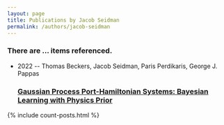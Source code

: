 ```yaml
---
layout: page
title: Publications by Jacob Seidman
permalink: /authors/jacob-seidman
---
```


<h3 id="number-posts">There are ... items referenced.</h3>
<ul class="post-list">
<li><span class='post-meta'>2022 -- Thomas Beckers, Jacob Seidman, Paris Perdikaris, George J. Pappas</span><h3><a class='post-link' href="{{ site.baseurl }}/gaussian-process-port-hamiltonian-systems-bayesian-learning-with-physics-prior">Gaussian Process Port-Hamiltonian Systems: Bayesian Learning with Physics Prior</a></h3></li>

</ul>
{% include count-posts.html %}
